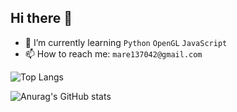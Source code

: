 ## Hi there 👋

- 🌱 I’m currently learning ```Python``` ```OpenGL``` ```JavaScript```
- 📫 How to reach me: ```mare137042@gmail.com```

![Top Langs](https://github-readme-stats.vercel.app/api/top-langs/?username=137042&layout=compact)

![Anurag's GitHub stats](https://github-readme-stats.vercel.app/api?username=137042&hide=stars&count_private=true&show_icons=true)

<!--
**137042/137042** is a ✨ _special_ ✨ repository because its `README.md` (this file) appears on your GitHub profile.

Here are some ideas to get you started:

- 🔭 I’m currently working on ...
- 👯 I’m looking to collaborate on ...
- 🤔 I’m looking for help with ...
- 💬 Ask me about ...
- 😄 Pronouns: ...
- ⚡ Fun fact: ...
-->
